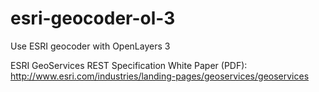 # esri-geocoder-ol-3
Use ESRI geocoder with OpenLayers 3

ESRI GeoServices REST Specification White Paper (PDF):
http://www.esri.com/industries/landing-pages/geoservices/geoservices
